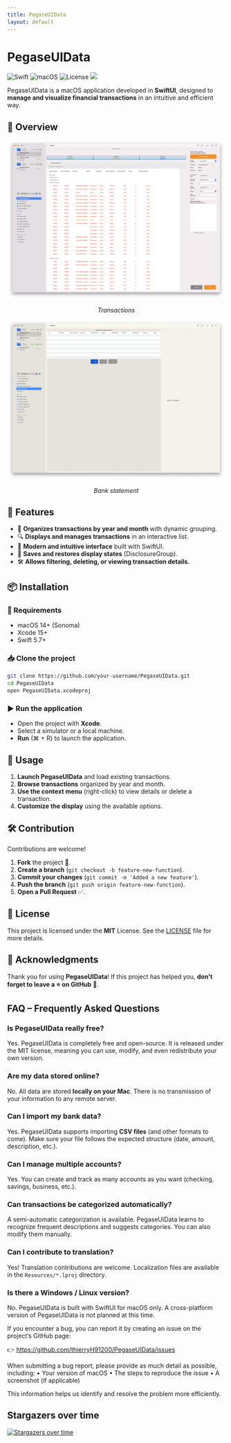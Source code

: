 ```yaml
---
title: PegaseUIData
layout: default
---
```


# PegaseUIData

![Swift](https://img.shields.io/badge/Swift-5.7-orange) ![macOS](https://img.shields.io/badge/macOS-14-blue) ![License](https://img.shields.io/badge/License-MIT-green)
    <a href="https://github.com/thierryH91200/PegaseUIData/releases/latest" alt="Downloads">
          <img src="https://img.shields.io/github/downloads/thierryH91200/PegaseUIData/total.svg" /></a>


PegaseUIData is a macOS application developed in **SwiftUI**, designed to **manage and visualize financial transactions** in an intuitive and efficient way.

## 📸 Overview


<p align="center">
<img src="Doc/Capture1En.png" alt="Transactions">
<p align="center">
<em>Transactions</em>
</p>
</p>

<p align="center">
<img src="Doc/Capture2En.png" alt="Bank statement">
<p align="center">
<em>Bank statement</em>
</p>
</p>

## 🚀 Features

- 📅 **Organizes transactions by year and month** with dynamic grouping.
- 🔍 **Displays and manages transactions** in an interactive list.
- 🎨 **Modern and intuitive interface** built with SwiftUI.
- 📂 **Saves and restores display states** (DisclosureGroup).
- 🛠️ **Allows filtering, deleting, or viewing transaction details.**

## 📦 Installation

### 🔧 Requirements
- macOS 14+ (Sonoma)
- Xcode 15+
- Swift 5.7+

### 📥 Clone the project

```bash
git clone https://github.com/your-username/PegaseUIData.git
cd PegaseUIData
open PegaseUIData.xcodeproj
```

### ▶️ Run the application
- Open the project with **Xcode**.
- Select a simulator or a local machine.
- **Run** (⌘ + R) to launch the application.

## 📜 Usage

1. **Launch PegaseUIData** and load existing transactions.
2. **Browse transactions** organized by year and month.
3. **Use the context menu** (right-click) to view details or delete a transaction.
4. **Customize the display** using the available options.

## 🛠️ Contribution

Contributions are welcome!

1. **Fork** the project 🍴.
2. **Create a branch** (`git checkout -b feature-new-function`).
3. **Commit your changes** (`git commit -m 'Added a new feature'`).
4. **Push the branch** (`git push origin feature-new-function`).
5. **Open a Pull Request** ✅.

## 📃 License

This project is licensed under the **MIT** License. See the [LICENSE](LICENSE) file for more details.

## 🌟 Acknowledgments

Thank you for using **PegaseUIData**! If this project has helped you, **don't forget to leave a ⭐ on GitHub** 🚀.


## FAQ – Frequently Asked Questions

### Is PegaseUIData really free?

Yes. PegaseUIData is completely free and open-source. It is released under the MIT license, meaning you can use, modify, and even redistribute your own version.

### Are my data stored online?

No. All data are stored **locally on your Mac**. There is no transmission of your information to any remote server.

### Can I import my bank data?

Yes. PegaseUIData supports importing **CSV files** (and other formats to come). Make sure your file follows the expected structure (date, amount, description, etc.).

### Can I manage multiple accounts?

Yes. You can create and track as many accounts as you want (checking, savings, business, etc.).

### Can transactions be categorized automatically?

A semi-automatic categorization is available. PegaseUIData learns to recognize frequent descriptions and suggests categories. You can also modify them manually.

### Can I contribute to translation?

Yes! Translation contributions are welcome. Localization files are available in the `Resources/*.lproj` directory.

### Is there a Windows / Linux version?

No. PegaseUIData is built with SwiftUI for macOS only. A cross-platform version of PegaseUIData is not planned at this time.

If you encounter a bug, you can report it by creating an issue on the project’s GitHub page:

👉 https://github.com/thierryH91200/PegaseUIData/issues

When submitting a bug report, please provide as much detail as possible, including:
    •    Your version of macOS
    •    The steps to reproduce the issue
    •    A screenshot (if applicable)

This information helps us identify and resolve the problem more efficiently.


## Stargazers over time
[![Stargazers over time](https://starchart.cc/thierryH91200/PegaseUIData.svg?variant=adaptive)](https://starchart.cc/thierryH91200/PegaseUIData)






